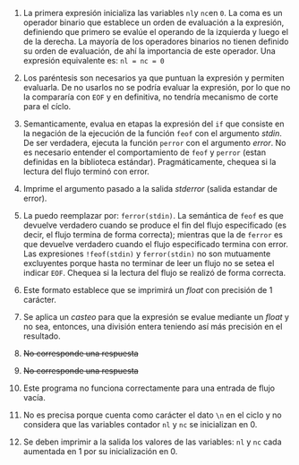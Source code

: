 1. La primera expresión inicializa las variables `nl`y `nc`en `0`. La coma es un operador binario que establece un orden de evaluación a la expresión, definiendo que primero se evalúe el operando de la izquierda y luego el de la derecha. La mayoría de los operadores binarios no tienen definido su orden de evaluación, de ahí la importancia de este operador. Una expresión equivalente es: `nl = nc = 0`

2. Los paréntesis son necesarios ya que puntuan la expresión y permiten evaluarla. De no usarlos no se podría evaluar la expresión, por lo que no la compararía con `EOF` y en definitiva, no tendría mecanismo de corte para el cíclo.

3. Semanticamente, evalua en etapas la expresión del `if` que consiste en la negación de la ejecución de la función `feof` con el argumento *stdin*. De ser verdadera, ejecuta la función `perror` con el argumento *error*. No es necesario entender el comportamiento de `feof` y `perror` (estan definidas en la biblioteca estándar). Pragmáticamente, chequea si la lectura del flujo terminó con error.

4. Imprime el argumento pasado a la salida *stderror* (salida estandar de error).

5. La puedo reemplazar por: `ferror(stdin)`. La semántica de `feof` es que devuelve verdadero cuando se produce el fin del flujo especificado (es decir, el flujo termina de forma correcta); mientras que la de `ferror` es que devuelve verdadero cuando el flujo especificado termina con error. Las expresiones `!feof(stdin)` y `ferror(stdin)` no son mutuamente excluyentes porque hasta no terminar de leer un flujo no se setea el indicar `EOF`. Chequea si la lectura del flujo se realizó de forma correcta.

6. Este formato establece que se imprimirá un *float* con precisión de 1 carácter.

7. Se aplica un *casteo* para que la expresión se evalue mediante un *float* y no sea, entonces, una división entera teniendo así más precisión en el resultado.

8. ~~No corresponde una respuesta~~

9. ~~No corresponde una respuesta~~

10. Este programa no funciona correctamente para una entrada de flujo vacía.

11. No es precisa porque cuenta como carácter el dato `\n` en el ciclo y no considera que las variables contador `nl` y `nc` se inicializan en 0.

12. Se deben imprimir a la salida los valores de las variables: `nl` y `nc` cada aumentada en 1 por su inicialización en 0.